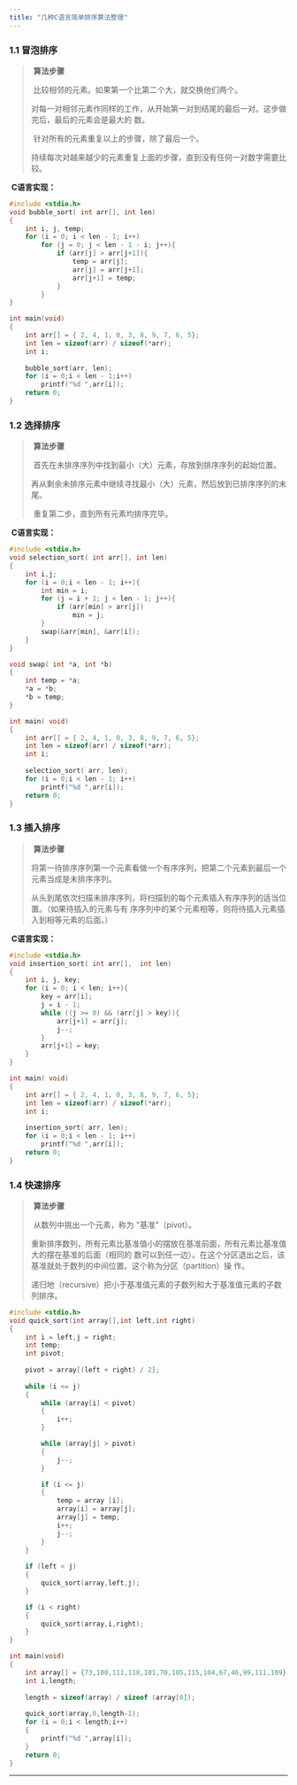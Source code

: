 ```yaml
---
title: "几种C语言简单排序算法整理"
---
```


### 1.1 冒泡排序

> ​	**算法步骤**
>
> ​	比较相邻的元素。如果第一个比第二个大，就交换他们两个。
>
> ​	对每一对相邻元素作同样的工作，从开始第一对到结尾的最后一对。这步做完后，最后的元素会是最大的	数。
>
> ​	针对所有的元素重复以上的步骤，除了最后一个。
>
> ​	持续每次对越来越少的元素重复上面的步骤，直到没有任何一对数字需要比较。



​	**C语言实现：**

```c
#include <stdio.h>
void bubble_sort( int arr[], int len)
{
    int i, j, temp;
    for (i = 0; i < len - 1; i++)
        for (j = 0; j < len - 1 - i; j++){
            if (arr[j] > arr[j+1]){
                temp = arr[j];
                arr[j] = arr[j+1];
                arr[j+1] = temp;
            }
        }
}

int main(void)
{
    int arr[] = { 2, 4, 1, 0, 3, 8, 9, 7, 6, 5};
    int len = sizeof(arr) / sizeof(*arr);
    int i;
    
    bubble_sort(arr, len);
    for (i = 0;i < len - 1;i++)
        printf("%d ",arr[i]);
	return 0;
}
```





### 1.2 选择排序

> ​	**算法步骤**
>
> ​	首先在未排序序列中找到最小（大）元素，存放到排序序列的起始位置。
>
> ​	再从剩余未排序元素中继续寻找最小（大）元素，然后放到已排序序列的末尾。
>
> ​	重复第二步，直到所有元素均排序完毕。



​	**C语言实现：**

```c
#include <stdio.h>
void selection_sort( int arr[], int len)
{
    int i,j;
    for (i = 0;i < len - 1; i++){
        int min = i;
        for (j = i + 1; j < len - 1; j++){
            if (arr[min] > arr[j])
				min = j;
		}
        swap(&arr[min], &arr[i]);
    }
}

void swap( int *a, int *b)
{
    int temp = *a;
    *a = *b;
    *b = temp;
}

int main( void)
{
    int arr[] = { 2, 4, 1, 0, 3, 8, 9, 7, 6, 5};
    int len = sizeof(arr) / sizeof(*arr);
    int i;
    
    selection_sort( arr, len);
    for (i = 0;i < len - 1; i++)
        printf("%d ",arr[i]);
	return 0;
}
```





### 1.3 插入排序

> ​	**算法步骤**
>
> ​	将第一待排序序列第一个元素看做一个有序序列，把第二个元素到最后一个元素当成是未排序序列。
>
> ​	从头到尾依次扫描未排序序列，将扫描到的每个元素插入有序序列的适当位置。（如果待插入的元素与有	序序列中的某个元素相等，则将待插入元素插入到相等元素的后面。）



​	**C语言实现：**

```c
#include <stdio.h>
void insertion_sort( int arr[],  int len)
{
    int i, j, key;
    for (i = 0; i < len; i++){
        key = arr[i];
        j = i - 1;
        while ((j >= 0) && (arr[j] > key)){
			arr[j+1] = arr[j];
            j--;
        }
        arr[j+1] = key;
    }
}

int main( void)
{
    int arr[] = { 2, 4, 1, 0, 3, 8, 9, 7, 6, 5};
    int len = sizeof(arr) / sizeof(*arr);
    int i;
    
    insertion_sort( arr, len);
    for (i = 0;i < len - 1; i++)
        printf("%d ",arr[i]);
	return 0;
}
```





### 1.4 快速排序

> ​	**算法步骤**
>
> ​	从数列中挑出一个元素，称为 "基准"（pivot）。
>
> ​	重新排序数列，所有元素比基准值小的摆放在基准前面，所有元素比基准值大的摆在基准的后面（相同的	数可以到任一边）。在这个分区退出之后，该基准就处于数列的中间位置。这个称为分区（partition）操	作。
>
> ​	递归地（recursive）把小于基准值元素的子数列和大于基准值元素的子数列排序。



```c
#include <stdio.h>
void quick_sort(int array[],int left,int right)
{
	int i = left,j = right;
	int temp;
	int pivot;
	
	pivot = array[(left + right) / 2];
	
	while (i <= j)
	{
		while (array[i] < pivot)
		{
			i++;
		}

		while (array[j] > pivot)
		{
			j--;
		}

		if (i <= j)
		{
			temp = array [i];
			array[i] = array[j];
			array[j] = temp;
			i++;
			j--;
		}
	}
 
	if (left < j)
	{
		quick_sort(array,left,j);
	}

	if (i < right)
	{
		quick_sort(array,i,right);
	}
}

int main(void)
{
	int array[] = {73,108,111,118,101,70,105,115,104,67,46,99,111,109};
	int i,length;
	
	length = sizeof(array) / sizeof (array[0]);
	
	quick_sort(array,0,length-1);
	for (i = 0;i < length;i++)
	{
		printf("%d ",array[i]);
	}
	return 0;
}
```



------

